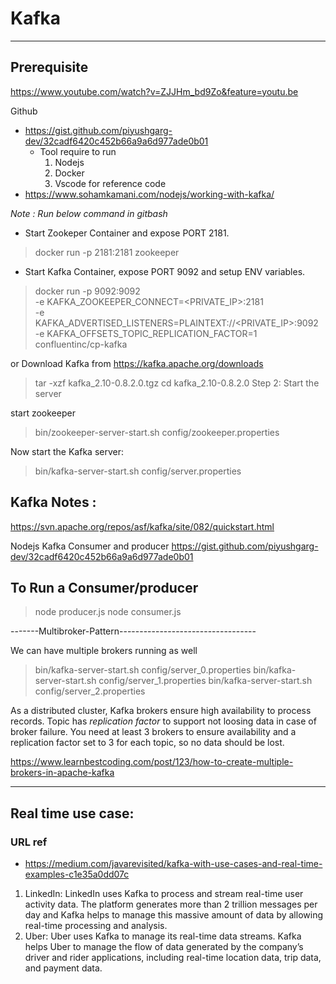 # Kafka
---------------------
## Prerequisite
https://www.youtube.com/watch?v=ZJJHm_bd9Zo&feature=youtu.be	

Github
- https://gist.github.com/piyushgarg-dev/32cadf6420c452b66a9a6d977ade0b01 
    - Tool require to run 
        1. Nodejs
        2. Docker
        3. Vscode
for reference code
- https://www.sohamkamani.com/nodejs/working-with-kafka/

*Note : Run below command in gitbash* 

+ Start Zookeper Container and expose PORT 2181.
> docker run -p 2181:2181 zookeeper

+ Start Kafka Container, expose PORT 9092 and setup ENV variables.
> docker run -p 9092:9092 \
> -e KAFKA_ZOOKEEPER_CONNECT=<PRIVATE_IP>:2181 \
> -e KAFKA_ADVERTISED_LISTENERS=PLAINTEXT://<PRIVATE_IP>:9092 \
> -e KAFKA_OFFSETS_TOPIC_REPLICATION_FACTOR=1 \
> confluentinc/cp-kafka

or 
Download Kafka from https://kafka.apache.org/downloads	
> tar -xzf kafka_2.10-0.8.2.0.tgz
> cd kafka_2.10-0.8.2.0
Step 2: Start the server

 start zookeeper
> bin/zookeeper-server-start.sh config/zookeeper.properties

Now start the Kafka server:
> bin/kafka-server-start.sh config/server.properties


## Kafka Notes :
https://svn.apache.org/repos/asf/kafka/site/082/quickstart.html

Nodejs Kafka Consumer and producer 
https://gist.github.com/piyushgarg-dev/32cadf6420c452b66a9a6d977ade0b01

## To Run a Consumer/producer
> node producer.js
> node consumer.js


-------Multibroker-Pattern----------------------------------

We can have multiple brokers running as well
> bin/kafka-server-start.sh config/server_0.properties
> bin/kafka-server-start.sh config/server_1.properties
> bin/kafka-server-start.sh config/server_2.properties


As a distributed cluster, Kafka brokers ensure high availability to process records.
Topic has *replication factor* to support not loosing data in case of broker failure. 
You need at least 3 brokers to ensure availability and a replication factor set to 3 for each topic, so no data should be lost.

https://www.learnbestcoding.com/post/123/how-to-create-multiple-brokers-in-apache-kafka


-------------
## Real time use case:
### URL ref
- https://medium.com/javarevisited/kafka-with-use-cases-and-real-time-examples-c1e35a0dd07c
1. LinkedIn: LinkedIn uses Kafka to process and stream real-time user activity data. The platform generates more than 2 trillion messages per day and Kafka helps to manage this massive amount of data by allowing real-time processing and analysis.
2. Uber: Uber uses Kafka to manage its real-time data streams. Kafka helps Uber to manage the flow of data generated by the company’s driver and rider applications, including real-time location data, trip data, and payment data.
